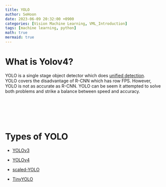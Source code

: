 ```yaml
---
title: YOLO
author: SeHoon
date: 2023-06-09 20:32:00 +0900
categories: [Vision Machine Learning, VML_Introduction]
tags: [machine learning, python]
math: true
mermaid: true
---
```


# What is Yolov4?

YOLO is a single stage object detector which does [unified detection]().<br>
YOLO covers the disadvantage of R-CNN which has row FPS. However, YOLO is not as accurate as R-CNN. YOLO can be seem it attempted to solve both problems and strike a balance between speed and accuracy.

<br><br><br><br>

# Types of YOLO

+ [YOLOv3](https://csh970605.github.io/posts/YOLOv3/)

+ [YOLOv4]()

+ [scaled-YOLO]()

+ [TinyYOLO]()